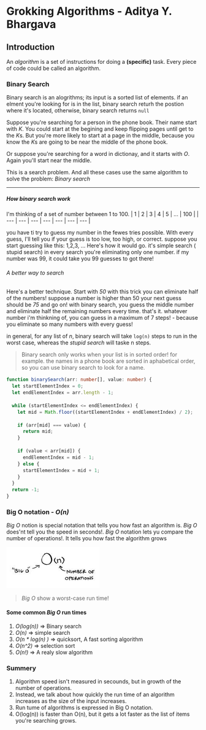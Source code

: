 # Grokking Algorithms - Aditya Y. Bhargava

## Introduction
An *algorithm* is a set of instructions for doing a **(specific)** task. Every piece of code could be called an algorithm.

### Binary Search
Binary search is an alogrithms; its input is a sorted list of elements.
if an elment you're looking for is in the list, binary search returh the postion where it's located, otherwise, binary search returns `null`

Suppose you're searching for a person in the phone book. Their name start with *K*. You could start at  the begining and keep flipping pages until get to the *K*s. But you're more likely to start at a page in the middle, because you know the *K*s are going to be near the middle of the phone book.

Or suppose you're searching for a word in dictionay, and it starts with *O*. Again you'll start near the middle.

This is a search problem. And all these cases use the same algorithm to solve the problem: *Binary search*

---

##### How binary search work
I'm thinking of a set of number between 1 to 100.
| 1   | 2   | 3    | 4    | 5    |  ...   | 100 |
| --- | --- | --- | --- | --- | --- | --- |

you have ti try to guess my number in the fewes tries possible.
With every guess, I'll tell you if your guess is too low, too high, or correct.
suppose you start guessing like this: 1,2,3, ... Here's how it would go. it's simple search ( stupid search) in every search you're eliminating only one number. if my number was 99, it could take you 99 guesses to got there!

###### A better way to search
Here's a better technique. Start with *50*
with this trick you can eliminate half of the numbers!
suppose a number is higher than 50
your next guess should be *75* and go on!
with binary search, you guess the middle number and eliminate half the remaining numbers every time. that's it. whatever number i'm thinkning of, you can guess in a maximum of 7 steps! - because you eliminate so many numbers with every guess!

in general, for any list of *n*, binary search will take `log(n)`  steps to run in the worst case, whereas the *stupid search* will taske n steps.


>Binary search only works when your list is in sorted order! for example. the names in a phone book are sorted in aphabetical order, so you can use binary search to look for a name.


```typescript
function binarySearch(arr: number[], value: number) {
  let startElementIndex = 0;
  let endElementIndex = arr.length - 1;

  while (startElementIndex <= endElementIndex) {
    let mid = Math.floor((startElementIndex + endElementIndex) / 2);

    if (arr[mid] === value) {
      return mid;
    }

    if (value < arr[mid]) {
      endElementIndex = mid - 1;
    } else {
      startElementIndex = mid + 1;
    }
  }
  return -1;
}
```


### Big O notation - *O(n)*
*Big O* notion is special notation that tells you how fast an algorithm is. *Big O* does'nt tell you the speed in seconds!. *Big O* notation lets yu compare the number of operations!. It tells you how fast the algorithm grows


![alt text](./assets/bigo.png)

> *Big O* show a worst-case run time!

#### Some common *Big O* run times
1. *O(log(n))* => Binary search
2. *O(n)* => simple search
3. *O(n \* log(n) )* => quicksort, A fast sorting algorithm
4. *O(n^2)* => selection sort
5. *O(n!)* => A realy slow algorithm


### Summery
1. Algorithm speed isn't measured in secounds, but in growth of the number of operations.
2. Instead, we talk about how quickly the run time of an algorithm increases as the size of the input increases.
3. Run tume of algorithms is expressed in Big O notation.
4. O(log(n)) is faster than O(n), but it gets a lot faster as the list of items you're searching grows.